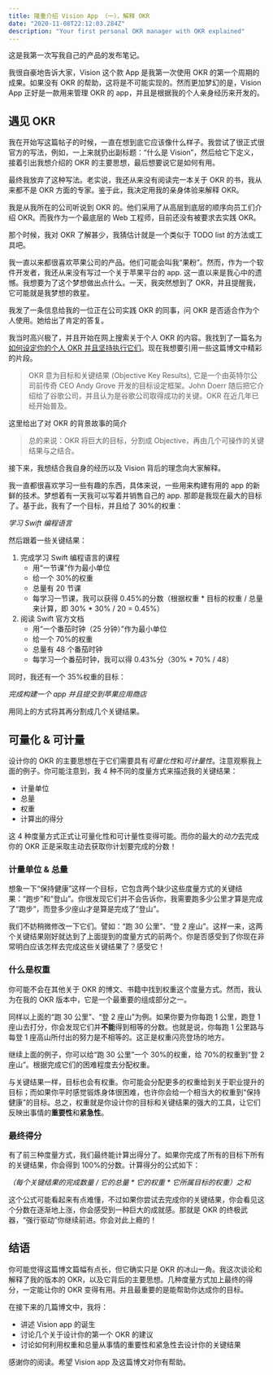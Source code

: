 ```yaml
---
title: 隆重介绍 Vision App （一），解释 OKR
date: "2020-11-08T22:12:03.284Z"
description: "Your first personal OKR manager with OKR explained"
---
```


这是我第一次写我自己的产品的发布笔记。

我很自豪地告诉大家，Vision 这个款 App 是我第一次使用 OKR 的第一个周期的成果。如果没有 OKR 的帮助，这将是不可能实现的。然而更加梦幻的是，Vision App 正好是一款用来管理 OKR 的 app，并且是根据我的个人亲身经历来开发的。

## 遇见 OKR

我在开始写这篇帖子的时候，一直在想到底它应该像什么样子。我尝试了很正式很官方的写法，例如，一上来就扔出副标题：“什么是 Vision”，然后给它下定义，接着引出我想介绍的 OKR 的主要思想，最后想要说它是如何有用。

最终我放弃了这种写法。老实说，我还从来没有阅读完一本关于 OKR 的书，我从来都不是 OKR 方面的专家。鉴于此，我决定用我的亲身体验来解释 OKR。

我是从我所在的公司听说到 OKR 的。他们采用了从高层到底层的顺序向员工们介绍 OKR。而我作为一个最底层的 Web 工程师，目前还没有被要求去实践 OKR。

那个时候，我对 OKR 了解甚少，我猜估计就是一个类似于 TODO list 的方法或工具吧。

我一直以来都很喜欢苹果公司的产品。他们可能会叫我“果粉”。然而，作为一个软件开发者，我还从来没有写过一个关于苹果平台的 app. 这一直以来是我心中的遗憾。我想要为了这个梦想做出点什么。一天，我突然想到了 OKR，并且提醒我，它可能就是我梦想的救星。

我发了一条信息给我的一位正在公司实践 OKR 的同事，问 OKR 是否适合作为个人使用。她给出了肯定的答复。

我当时高兴极了，并且开始在网上搜索关于个人 OKR 的内容。我找到了一篇名为[如何设定你的个人 OKR 并且坚持执行它们](https://medium.com/@jamsusmaximus/how-to-set-your-personal-okrs-and-stick-to-them-632acec44084)。现在我想要引用一些这篇博文中精彩的片段。

> OKR 意为目标和关键结果 (Objective Key Results), 它是一个由英特尔公司前传奇 CEO Andy Grove 开发的目标设定框架。John Doerr 随后把它介绍给了谷歌公司，并且认为是谷歌公司取得成功的关键。OKR 在近几年已经开始普及。

这里给出了对 OKR 的背景故事的简介

> 总的来说：OKR 将巨大的目标，分割成 Objective，再由几个可操作的关键结果与之结合。

接下来，我想结合我自身的经历以及 Vision 背后的理念向大家解释。

我一直都很喜欢学习一些有趣的东西，具体来说，一些用来构建有用的 app 的新鲜的技术。梦想着有一天我可以写着并销售自己的 app. 那即是我现在最大的目标了。基于此，我有了一个目标，并且给了 30%的权重：

_学习 Swift 编程语言_

然后跟着一些关键结果：

1. 完成学习 Swift 编程语言的课程
   - 用“一节课”作为最小单位
   - 给一个 30%的权重
   - 总量有 20 节课
   - 每学习一节课，我可以获得 0.45%的分数（根据权重 \* 目标的权重 / 总量来计算，即 30% \* 30% / 20 = 0.45%）
2. 阅读 Swift 官方文档
   - 用“一个番茄时钟（25 分钟）”作为最小单位
   - 给一个 70%的权重
   - 总量有 48 个番茄时钟
   - 每学习一个番茄时钟，我可以得 0.43%分（30% \* 70% / 48）

同时，我还有一个 35%权重的目标：

_完成构建一个 app 并且提交到苹果应用商店_

用同上的方式将其再分割成几个关键结果。

## 可量化 & 可计量

设计你的 OKR 的主要思想在于它们需要具有*可量化性*和*可计量性*。注意观察我上面的例子。你可能注意到，我 4 种不同的度量方式来描述我的关键结果：

- 计量单位
- 总量
- 权重
- 计算出的得分

这 4 种度量方式正式让可量化性和可计量性变得可能。而你的最大的*动力*去完成你的 OKR 正是采取主动去获取你计划要完成的分数！

### 计量单位 & 总量

想象一下“保持健康”这样一个目标，它包含两个缺少这些度量方式的关键结果：“跑步”和“登山”。你很发现它们并不会告诉你，我需要跑多少公里才算是完成了“跑步”，而登多少座山才是算是完成了“登山”。

我们不妨稍微修改一下它们。譬如：“跑 30 公里”、“登 2 座山”。这样一来，这两个关键结果刚好就达到了上面提到的度量方式的前两个。你是否感受到了你现在非常明白应该怎样去完成这些关键结果了？感受它！

### 什么是权重

你可能不会在其他关于 OKR 的博文、书籍中找到权重这个度量方式。然而，我认为在我的 OKR 版本中，它是一个最重要的组成部分之一。

同样以上面的“跑 30 公里”、“登 2 座山”为例。如果你要为你每跑 1 公里，跑登 1 座山去打分，你会发现它们并**不能**得到相等的分数。也就是说，你每跑 1 公里路与每登 1 座高山所付出的努力是不相等的。这正是权重闪亮登场的地方。

继续上面的例子，你可以给“跑 30 公里”一个 30%的权重，给 70%的权重到“登 2 座山”。根据完成它们的困难程度去分配权重。

与关键结果一样，目标也会有权重。你可能会分配更多的权重给到关于职业提升的目标；而如果你平时感觉锻炼身体很困难，也许你会给一个相当大的权重到“保持健康”的目标。总之，权重就是你设计你的目标和关键结果的强大的工具，让它们反映出事情的**重要性**和**紧急性**。

### 最终得分

有了前三种度量方式，我们最终能计算出得分了。如果你完成了所有的目标下所有的关键结果，你会得到 100%的分数。计算得分的公式如下：

_（每个关键结果的完成数量 / 它的总量 \* 它的权重 \* 它所属目标的权重）之和_

这个公式可能看起来有点难懂，不过如果你尝试去完成你的关键结果，你会看见这个分数在逐渐地上涨，你会感受到一种巨大的成就感。那就是 OKR 的终极武器，“强行驱动”你继续前进。你会对此上瘾的！

## 结语

你可能觉得这篇博文篇幅有点长，但它确实只是 OKR 的冰山一角。我这次谈论和解释了我的版本的 OKR，以及它背后的主要思想。几种度量方式加上最终的得分，一定能让你的 OKR 变得有用。并且最重要的是能帮助你达成你的目标。

在接下来的几篇博文中，我将：

- 讲述 Vision app 的诞生
- 讨论几个关于设计你的第一个 OKR 的建议
- 讨论如何利用权重和总量从事情的重要性和紧急性去设计你的关键结果

感谢你的阅读。希望 Vision app 及这篇博文对你有帮助。

